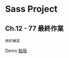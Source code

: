 # Sass Project
## Ch.12 - 77 最終作業
```
用於練習
```
Demo <a href="https://rexhung0302.github.io/Hexschool-project/SassProject-12-77/html/index.html">點我</a>
